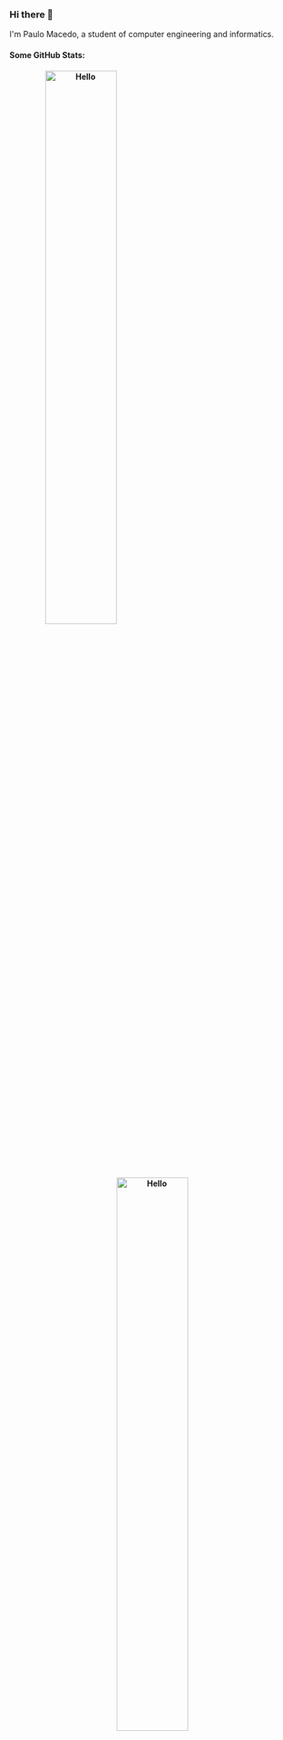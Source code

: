 ### Hi there 👋

I'm Paulo Macedo, a student of computer engineering and informatics.  
<b r/>

<h4> Some GitHub Stats: </h4>

<div align="center">
  <p><img width=50% align="left" src="https://github-readme-stats.vercel.app/api/top-langs?username=PauloMaced0&hide=html,css, tsql&langs_count=8&show_icons=true&locale=en&layout=compact" alt="Hello" /></p>

<p>&nbsp;<img width=50% align="center" src="https://github-readme-stats.vercel.app/api?username=PauloMaced0&show_icons=true&hide=html,css&locale=en" alt="Hello" /></p>
</div>

  <h4> Programming Languages: </h4>
<div style="display: inline_block"><br>
  <img height="40em" width="40em" src="https://cdn.jsdelivr.net/gh/devicons/devicon/icons/java/java-original.svg" />
  <img height="40em" width="40em" src="https://cdn.jsdelivr.net/gh/devicons/devicon/icons/python/python-original.svg" />
  <img height="40em" width="40em" src="https://cdn.jsdelivr.net/gh/devicons/devicon/icons/html5/html5-original.svg" />
  <img height="40em" width="40em" src="https://cdn.jsdelivr.net/gh/devicons/devicon/icons/javascript/javascript-original.svg" />
  <img height="40em" width="40em" src="https://cdn.jsdelivr.net/gh/devicons/devicon/icons/css3/css3-original.svg" />

</div>
  
 ---
 
<br />
  
<h4> See what i'm listening on Spotify: </h4>
  
  [![spotify-github-profile](https://spotify-github-profile.vercel.app/api/view?uid=paulomacsrm13&cover_image=true&theme=novatorem&bar_color=4fb14e&bar_color_cover=false)](https://spotify-github-profile.vercel.app/api/view?uid=paulomacsrm13&redirect=true)
  
